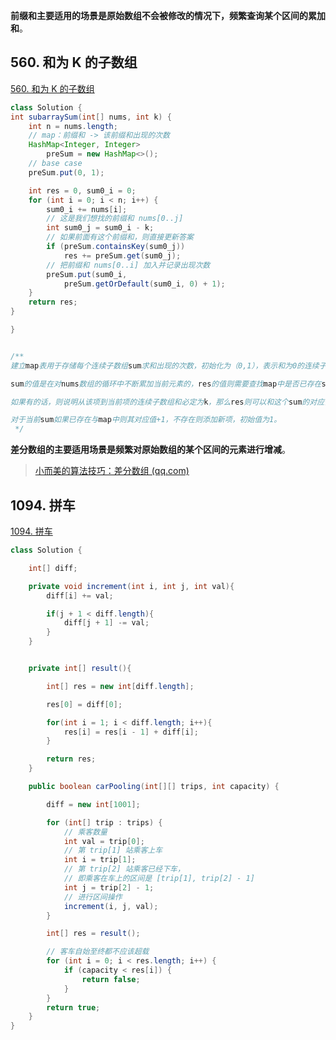 **前缀和主要适用的场景是原始数组不会被修改的情况下，频繁查询某个区间的累加和**。

## 560. 和为 K 的子数组
[560. 和为 K 的子数组](https://leetcode-cn.com/problems/subarray-sum-equals-k/)
```java
class Solution {
int subarraySum(int[] nums, int k) {
    int n = nums.length;
    // map：前缀和 -> 该前缀和出现的次数
    HashMap<Integer, Integer> 
        preSum = new HashMap<>();
    // base case
    preSum.put(0, 1);

    int res = 0, sum0_i = 0;
    for (int i = 0; i < n; i++) {
        sum0_i += nums[i];
        // 这是我们想找的前缀和 nums[0..j]
        int sum0_j = sum0_i - k;
        // 如果前面有这个前缀和，则直接更新答案
        if (preSum.containsKey(sum0_j))
            res += preSum.get(sum0_j);
        // 把前缀和 nums[0..i] 加入并记录出现次数
        preSum.put(sum0_i, 
            preSum.getOrDefault(sum0_i, 0) + 1);
    }
    return res;
}

}


/**
建立map表用于存储每个连续子数组sum求和出现的次数，初始化为（0,1），表示和为0的连续子数组出现1次。

sum的值是在对nums数组的循环中不断累加当前元素的，res的值则需要查找map中是否已存在sum-k的元素，也就是在查找此前所有从0项开始累加的连续子项和中有没有sum-k。

如果有的话，则说明从该项到当前项的连续子数组和必定为k，那么res则可以和这个sum的对应值，即这个sum出现的次数，相加得到新的res。

对于当前sum如果已存在与map中则其对应值+1，不存在则添加新项，初始值为1。
 */
```



**差分数组的主要适用场景是频繁对原始数组的某个区间的元素进行增减**。
>[小而美的算法技巧：差分数组 (qq.com)](https://mp.weixin.qq.com/s/123QujqVn3--gyeZRhxR-A)

## 1094. 拼车
[1094. 拼车](https://leetcode-cn.com/problems/car-pooling/)


```java
class Solution {

    int[] diff;

    private void increment(int i, int j, int val){
        diff[i] += val;

        if(j + 1 < diff.length){
            diff[j + 1] -= val;
        }
    }


    private int[] result(){

        int[] res = new int[diff.length];

        res[0] = diff[0];

        for(int i = 1; i < diff.length; i++){
            res[i] = res[i - 1] + diff[i];
        }

        return res;
    }

    public boolean carPooling(int[][] trips, int capacity) {

        diff = new int[1001];

        for (int[] trip : trips) {
            // 乘客数量
            int val = trip[0];
            // 第 trip[1] 站乘客上车
            int i = trip[1];
            // 第 trip[2] 站乘客已经下车，
            // 即乘客在车上的区间是 [trip[1], trip[2] - 1]
            int j = trip[2] - 1;
            // 进行区间操作
            increment(i, j, val);
        }

        int[] res = result();

        // 客车自始至终都不应该超载
        for (int i = 0; i < res.length; i++) {
            if (capacity < res[i]) {
                return false;
            }
        }
        return true;
    }
}




```